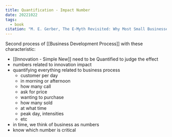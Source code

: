 ```yaml
---
title: Quantification - Impact Number
date: 20221022
tags:
  - book
citation: "M. E. Gerber, The E-Myth Revisited: Why Most Small Businesses Don’t Work and What to Do About It. Harper Collins, 2009."
---
```

Second process of [[Business Development Process]] with these characteristic:
- [[Innovation - Simple New]] need to be Quantified to judge the effect
- numbers related to innovation impact
- quantifying everything related to business process
	- customer per day
	- in morning or afternoon
	- how many call
	- ask for price
	- wanting to purchase
	- how many sold
	- at what time
	- peak day, intensities
	- etc
- in time, we think of business as numbers
- know which number is critical